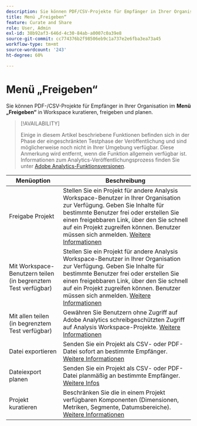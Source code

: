```yaml
---
description: Sie können PDF/CSV-Projekte für Empfänger in Ihrer Organisation kuratieren, freigeben und planen.
title: Menü „Freigeben“
feature: Curate and Share
role: User, Admin
exl-id: 38b92af3-646d-4c30-84ab-a0007c0a39e8
source-git-commit: cc774376b2f98506eb9c1a737e2e6fba3ea73a45
workflow-type: tm+mt
source-wordcount: '243'
ht-degree: 60%

---
```


# Menü „Freigeben“

Sie können PDF-/CSV-Projekte für Empfänger in Ihrer Organisation im **Menü „Freigeben“** in Workspace kuratieren, freigeben und planen.

>[!AVAILABILITY]
>
>Einige in diesem Artikel beschriebene Funktionen befinden sich in der Phase der eingeschränkten Testphase der Veröffentlichung und sind möglicherweise noch nicht in Ihrer Umgebung verfügbar. Diese Anmerkung wird entfernt, wenn die Funktion allgemein verfügbar ist. Informationen zum Analytics-Veröffentlichungsprozess finden Sie unter [Adobe Analytics-Funktionsversionen](/help/release-notes/releases.md).

| Menüoption | Beschreibung |
|---|---|
| Freigabe Projekt<!--remove this when Share with anyone goes to GA--> | Stellen Sie ein Projekt für andere Analysis Workspace-Benutzer in Ihrer Organisation zur Verfügung. Geben Sie Inhalte für bestimmte Benutzer frei oder erstellen Sie einen freigebbaren Link, über den Sie schnell auf ein Projekt zugreifen können. Benutzer müssen sich anmelden. [Weitere Informationen](/help/analyze/analysis-workspace/curate-share/share-projects.md) |
| Mit Workspace-Benutzern teilen (in begrenztem Test verfügbar) | Stellen Sie ein Projekt für andere Analysis Workspace-Benutzer in Ihrer Organisation zur Verfügung. Geben Sie Inhalte für bestimmte Benutzer frei oder erstellen Sie einen freigebbaren Link, über den Sie schnell auf ein Projekt zugreifen können. Benutzer müssen sich anmelden. [Weitere Informationen](/help/analyze/analysis-workspace/curate-share/share-projects.md) |
| Mit allen teilen (in begrenztem Test verfügbar) | Gewähren Sie Benutzern ohne Zugriff auf Adobe Analytics schreibgeschützten Zugriff auf Analysis Workspace-Projekte. [Weitere Informationen](/help/analyze/analysis-workspace/curate-share/share-projects.md) |
| Datei exportieren | Senden Sie ein Projekt als CSV- oder PDF-Datei sofort an bestimmte Empfänger. [Weitere Informationen](/help/analyze/analysis-workspace/curate-share/t-schedule-report.md) |
| Dateiexport planen | Senden Sie ein Projekt als CSV- oder PDF-Datei planmäßig an bestimmte Empfänger. [Weitere Infos](/help/analyze/analysis-workspace/curate-share/t-schedule-report.md) |
| Projekt kuratieren | Beschränken Sie die in einem Projekt verfügbaren Komponenten (Dimensionen, Metriken, Segmente, Datumsbereiche). [Weitere Informationen](/help/analyze/analysis-workspace/curate-share/curate.md)  |
